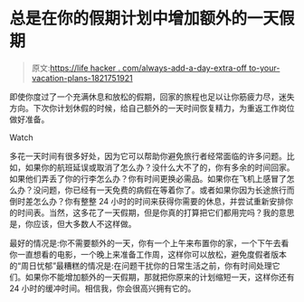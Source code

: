 # 总是在你的假期计划中增加额外的一天假期

> 原文:[https://life hacker . com/always-add-a-day-extra-off to-your-vacation-plans-1821751921](https://lifehacker.com/always-add-an-extra-day-off-to-your-vacation-plans-1821751921)

即使你度过了一个充满休息和放松的假期，回家的旅程也足以让你筋疲力尽，迷失方向。下次你计划休假的时候，给自己额外的一天时间恢复精力，为重返工作岗位做好准备。

Watch

多花一天时间有很多好处，因为它可以帮助你避免旅行者经常面临的许多问题。比如，如果你的航班延误或取消了怎么办？没什么大不了的，你有多余的时间回家。如果他们弄丢了你的行李怎么办？你有时间更换必需品。如果你在飞机上感冒了怎么办？没问题，你已经有一天免费的病假在等着你了。或者如果你因为长途旅行而倒时差怎么办？你有整整 24 小时的时间来获得你需要的休息，并尝试重新安排你的时间表。当然，这多花了一天假期，但是你真的打算把它们都用完吗？我的意思是，你应该，但大多数人不这样做。

最好的情况是:你不需要额外的一天，你有一个上午来布置你的家，一个下午去看你一直想看的电影，一个晚上来准备工作周，这样你可以放松，避免度假者版本的“周日忧郁”最糟糕的情况是:在问题干扰你的日常生活之前，你有时间处理它们。如果你不能增加额外的一天假期，那就把你原来的计划缩短一天，这样你还有 24 小时的缓冲时间。相信我，你会很高兴拥有它的。
